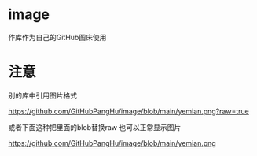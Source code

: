 # image

作库作为自己的GitHub图床使用

# 注意

别的库中引用图片格式

https://github.com/GitHubPangHu/image/blob/main/yemian.png?raw=true

或者下面这种把里面的blob替换raw 也可以正常显示图片

https://github.com/GitHubPangHu/image/blob/main/yemian.png
